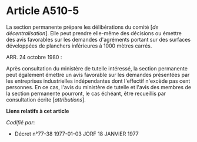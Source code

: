 # Article A510-5

La section permanente prépare les délibérations du comité [*de décentralisation*]. Elle peut prendre elle-même des décisions
ou émettre des avis favorables sur les demandes d'agréments portant sur des surfaces développées de planchers inférieures à
1000 mètres carrés.

ARR. 24 octobre 1980 :

Après consultation du ministère de tutelle intéressé, la section permanente peut également émettre un avis favorable sur les
demandes présentées par les entreprises industrielles indépendantes dont l'effectif n'excède pas cent personnes. En ce cas,
l'avis du ministère de tutelle et l'avis des membres de la section permanente pourront, le cas échéant, être recueillis par
consultation écrite [*attributions*].

**Liens relatifs à cet article**

_Codifié par_:

  - Décret n°77-38 1977-01-03 JORF 18 JANVIER 1977
